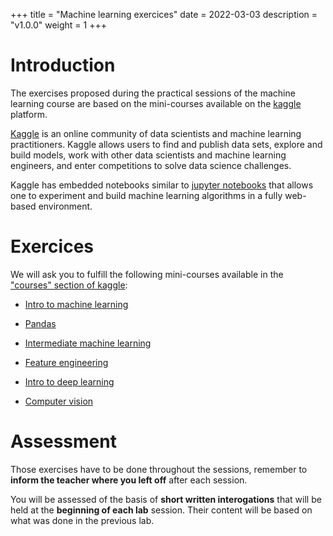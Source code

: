 +++
title = "Machine learning exercices"
date = 2022-03-03
description = "v1.0.0"
weight = 1
+++

# Introduction

The exercises proposed during the practical sessions of the machine learning
course are based on the mini-courses available on the 
[kaggle](https://www.kaggle.com/) platform.

[Kaggle](https://www.kaggle.com/) is an online community of data scientists 
and machine learning practitioners. Kaggle allows users to find and publish 
data sets, explore and build models, work with other data scientists and 
machine learning engineers, and enter competitions to solve data science challenges.

Kaggle has embedded notebooks similar to [jupyter notebooks](https://jupyter.org/)
that allows one to experiment and build machine learning algorithms in a fully
web-based environment.

# Exercices

We will ask you to fulfill the following mini-courses available in the 
["courses" section of kaggle](https://www.kaggle.com/learn):

- [Intro to machine learning](https://www.kaggle.com/learn/intro-to-machine-learning)

- [Pandas](https://www.kaggle.com/learn/pandas)

- [Intermediate machine learning](https://www.kaggle.com/learn/intermediate-machine-learning)

- [Feature engineering](https://www.kaggle.com/learn/feature-engineering)

- [Intro to deep learning](https://www.kaggle.com/learn/intro-to-deep-learning)

- [Computer vision](https://www.kaggle.com/learn/computer-vision)

# Assessment

Those exercises have to be done throughout the sessions, remember 
to **inform the teacher where you left off** after each session.

You will be assessed of the basis of **short written interogations** that will 
be held at the **beginning of each lab** session. Their content will 
be based on what was done in the previous lab.
